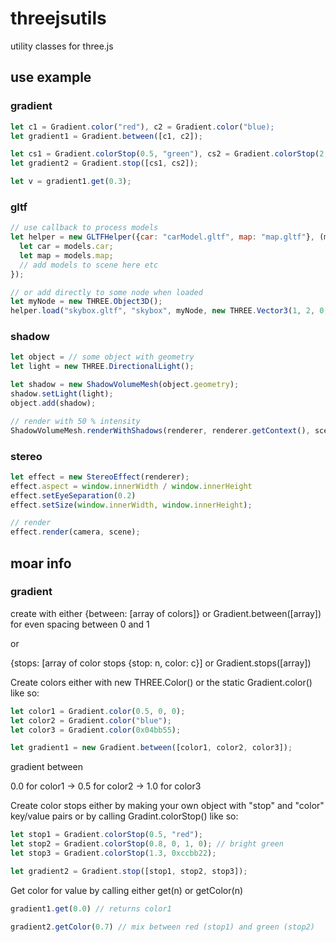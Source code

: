 # threejsutils

utility classes for three.js

## use example

### gradient

```javascript
let c1 = Gradient.color("red"), c2 = Gradient.color("blue);
let gradient1 = Gradient.between([c1, c2]);

let cs1 = Gradient.colorStop(0.5, "green"), cs2 = Gradient.colorStop(2, "yellow");
let gradient2 = Gradient.stop([cs1, cs2]);

let v = gradient1.get(0.3);
```

### gltf

```javascript
// use callback to process models
let helper = new GLTFHelper({car: "carModel.gltf", map: "map.gltf"}, (models) => {
  let car = models.car;
  let map = models.map;
  // add models to scene here etc
});

// or add directly to some node when loaded
let myNode = new THREE.Object3D();
helper.load("skybox.gltf", "skybox", myNode, new THREE.Vector3(1, 2, 0));

```

### shadow

```javascript
let object = // some object with geometry
let light = new THREE.DirectionalLight();

let shadow = new ShadowVolumeMesh(object.geometry);
shadow.setLight(light);
object.add(shadow);

// render with 50 % intensity
ShadowVolumeMesh.renderWithShadows(renderer, renderer.getContext(), scene, camera, light, 0.5);
```

### stereo

```javascript
let effect = new StereoEffect(renderer);
effect.aspect = window.innerWidth / window.innerHeight
effect.setEyeSeparation(0.2)
effect.setSize(window.innerWidth, window.innerHeight);

// render
effect.render(camera, scene);
```

## moar info

### gradient

create with either {between: [array of colors]} or Gradient.between([array]) for even spacing between 0 and 1

or

{stops: [array of color stops {stop: n, color: c}] or Gradient.stops([array])


Create colors either with new THREE.Color() or the static Gradient.color() like so:

```javascript
let color1 = Gradient.color(0.5, 0, 0);
let color2 = Gradient.color("blue");
let color3 = Gradient.color(0x04bb55);

let gradient1 = new Gradient.between([color1, color2, color3]); 
```

gradient between 

0.0 for color1 -> 0.5 for color2 -> 1.0 for color3


Create color stops either by making your own object with "stop" and "color" key/value pairs or by calling Gradint.colorStop() like so:

```javascript
let stop1 = Gradient.colorStop(0.5, "red");
let stop2 = Gradient.colorStop(0.8, 0, 1, 0); // bright green
let stop3 = Gradient.colorStop(1.3, 0xccbb22);

let gradient2 = Gradient.stop([stop1, stop2, stop3]);
```

Get color for value by calling either get(n) or getColor(n)

```javascript
gradient1.get(0.0) // returns color1

gradient2.getColor(0.7) // mix between red (stop1) and green (stop2)
```

